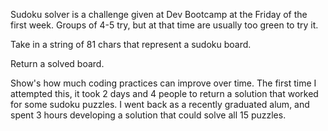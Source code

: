 Sudoku solver is a challenge given at Dev Bootcamp at the Friday of the first week. Groups of 4-5 try, but at that time are usually too green to try it.

Take in a string of 81 chars that represent a sudoku board.

Return a solved board.

Show's how much coding practices can improve over time. The first time I attempted this, it took 2 days and 4 people to return a solution that worked for some sudoku puzzles.  I went back as a recently graduated alum, and spent 3 hours developing a solution that could solve all 15 puzzles.